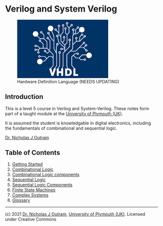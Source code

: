 # Verilog and System Verilog

<figure>
<img src="../../img/HDL.png" width="300px">
<figcaption>Hardware Definition Language (NEEDS UPDATING)</figcaption>
</figure>

## Introduction
This is a level 5 course in Verilog and System-Verilog. These notes form part of a taught module at the [University of Plymouth (UK)](https://www.plymouth.ac.uk/schools/school-of-engineering-computing-and-mathematics/electronics-robotics).

It is assumed the student is knowledgable in digital electronics, including the fundamentals of combinational and sequential logic.

[Dr. Nicholas J Outram](https://www.plymouth.ac.uk/staff/nicholas-outram)

## Table of Contents

1. [Getting Started](./getting_started/README.md)
1. [Combinational Logic](./comb_logic/README.md)
1. [Combinational Logic components](./comb_logic_components/README.md)
1. [Sequential Logic](./seq_logic/README.md)
1. [Sequential Logic Components](./seq_logic_components/README.md)
1. [Finite State Machines](./fsm/README.md)
1. [Complex Systems](./complex_sys/README.md)
1. [Glossary](./glossary/README.md)

<hr>

(c) 2021 [Dr. Nicholas J Outram](https://www.plymouth.ac.uk/staff/nicholas-outram), [University of Plymouth (UK)](https://www.plymouth.ac.uk/schools/school-of-engineering-computing-and-mathematics/electronics-robotics). Licensed under Creative Commons

